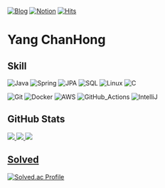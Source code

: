 <!-- [![Hits](https://hits.seeyoufarm.com/api/count/incr/badge.svg?url=https%3A%2F%2Fgithub.com%2Fch-yang1273&count_bg=%2379C83D&title_bg=%23555555&icon=&icon_color=%23E7E7E7&title=hits&edge_flat=false)](https://github.com/ch-yang1273) -->
[![Blog](https://img.shields.io/badge/-Blog-3178C6.svg?&style=round-square&logo=Tistory&logoColor=#000000)](https://ch-yang.tistory.com)
[![Notion](https://img.shields.io/badge/-Notion-2B2B2B.svg?&style=round-square&logo=Notion&logoColor=#000000)](https://ch-yang1273.notion.site)
[![Hits](https://komarev.com/ghpvc/?username=ch-yang1273&color=blue&style=flat)](https://github.com/ch-yang1273)

# Yang ChanHong

## Skill
![Java](https://img.shields.io/badge/Java-007396.svg?&style=round-square&logo=Java&logoColor=white)
![Spring](https://img.shields.io/badge/Spring-6DB33F.svg?&style=round-square&logo=Spring&logoColor=white)
![JPA](https://img.shields.io/badge/JPA-003545.svg?&style=round-square&logo=hibernate&logoColor=white)
![SQL](https://img.shields.io/badge/SQL-59666C.svg?&style=round-square&logo=mariadb&logoColor=white)
![Linux](https://img.shields.io/badge/Linux-FCC624.svg?&style=round-square&logo=linux&logoColor=white)
![C](https://img.shields.io/badge/C-A8B9CC.svg?&style=round-square&logo=C&logoColor=white)

![Git](https://img.shields.io/badge/Git-F05032.svg?&style=round-square&logo=Git&logoColor=white)
![Docker](https://img.shields.io/badge/Docker-2496ED.svg?&style=round-square&logo=docker&logoColor=white)
![AWS](https://img.shields.io/badge/AWS-232F3E.svg?&style=round-square&logo=amazonaws&logoColor=white)
![GitHub_Actions](https://img.shields.io/badge/GitHub_Actions-2088FF.svg?&style=round-square&logo=githubactions&logoColor=white)
![IntelliJ](https://img.shields.io/badge/IntelliJ-2B2B2B.svg?&style=round-square&logo=intellijidea&logoColor=white)


## GitHub Stats
<p align="left">
  <a href="https://github.com/ch-yang1273">
    <img src="http://github-profile-summary-cards.vercel.app/api/cards/profile-details?username=ch-yang1273&theme=transparent" />
  </a>
  <a href="https://github.com/ch-yang1273">
    <img src="https://github-readme-streak-stats.herokuapp.com/?user=ch-yang1273&hide_border=true&card_width=338&theme=transparent" />
  </a>
  <a href="https://github.com/ch-yang1273">
    <img src="http://github-profile-summary-cards.vercel.app/api/cards/stats?username=ch-yang1273&theme=transparent" />
<!--   </a>
  <a href="https://github.com/ch-yang1273">
    <img src="https://github-readme-stats.vercel.app/api/top-langs/?username=ch-yang1273&langs_count=10&exclude_repo=&hide=jupyter%20notebook,vim%20script,cmake,makefile,batchfile,emacs%20lisp,css,html&layout=default&card_width=699&hide_border=true&theme=transparent" />
  </a> -->
</p>
<!-- ![Github Stats](https://github-readme-stats.vercel.app/api?username=ch-yang1273&show_icons=true&count_private=true&hide_border=true) -->

## Solved
[![Solved.ac Profile](http://mazassumnida.wtf/api/v2/generate_badge?boj=ych0305)](https://github.com/ch-yang1273/Algorithm)
